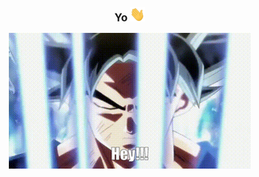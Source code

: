 <div align="center">
<h2> Yo <img src="https://github.com/vampirepapi/vampirepapi/blob/main/assets/Hi.gif" width="30px"> </h2>
  <img src="https://github.com/vampirepapi/vampirepapi/blob/main/assets/github.gif">
</div>
<!--
**vampirepapi/vampirepapi** is a ✨ _special_ ✨ repository because its `README.md` (this file) appears on your GitHub profile.

Here are some ideas to get you started:

- 🔭 I’m currently working on ...
- 🌱 I’m currently learning ...
- 👯 I’m looking to collaborate on ...
- 🤔 I’m looking for help with ...
- 💬 Ask me about ...
- 📫 How to reach me: ...
- 😄 Pronouns: ...
- ⚡ Fun fact: ...
-->
<p  align="center">
  <img src="https://visitor-badge.glitch.me/badge?page_id=vampirepapi.vampirepapi" alt="visitor badge"/>
</p>
